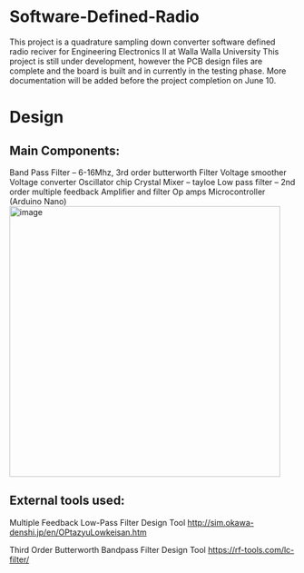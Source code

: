 # Software-Defined-Radio
This project is a quadrature sampling down converter software defined radio reciver for Engineering Electronics II at Walla Walla University
This project is still under development, however the PCB design files are complete and the board is built and in currently in the testing phase.
More documentation will be added before the project completion on June 10.

# Design 

## Main Components:
Band Pass Filter – 6-16Mhz, 3rd order butterworth Filter
Voltage smoother
Voltage converter
Oscillator chip
Crystal
Mixer – tayloe
Low pass filter – 2nd order multiple feedback Amplifier and filter
Op amps
Microcontroller  (Arduino Nano)
<img width="477" alt="image" src="https://user-images.githubusercontent.com/82369669/121575038-c3818c00-c9db-11eb-89b3-676594ae7e60.png">


## External tools used:

Multiple Feedback Low-Pass Filter Design Tool
http://sim.okawa-denshi.jp/en/OPtazyuLowkeisan.htm

Third Order Butterworth Bandpass Filter Design Tool
https://rf-tools.com/lc-filter/
